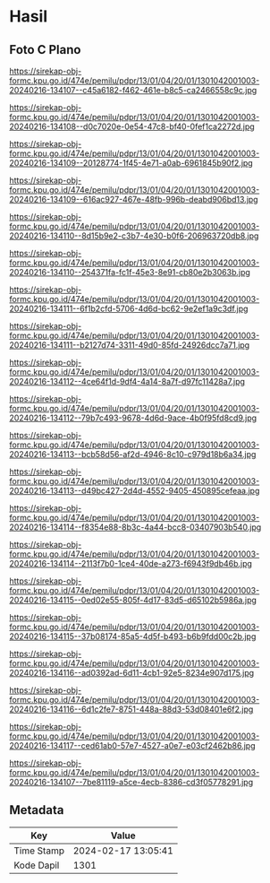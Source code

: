 # Hasil

## Foto C Plano

https://sirekap-obj-formc.kpu.go.id/474e/pemilu/pdpr/13/01/04/20/01/1301042001003-20240216-134107--c45a6182-f462-461e-b8c5-ca2466558c9c.jpg

https://sirekap-obj-formc.kpu.go.id/474e/pemilu/pdpr/13/01/04/20/01/1301042001003-20240216-134108--d0c7020e-0e54-47c8-bf40-0fef1ca2272d.jpg

https://sirekap-obj-formc.kpu.go.id/474e/pemilu/pdpr/13/01/04/20/01/1301042001003-20240216-134109--20128774-1f45-4e71-a0ab-6961845b90f2.jpg

https://sirekap-obj-formc.kpu.go.id/474e/pemilu/pdpr/13/01/04/20/01/1301042001003-20240216-134109--616ac927-467e-48fb-996b-deabd906bd13.jpg

https://sirekap-obj-formc.kpu.go.id/474e/pemilu/pdpr/13/01/04/20/01/1301042001003-20240216-134110--8d15b9e2-c3b7-4e30-b0f6-206963720db8.jpg

https://sirekap-obj-formc.kpu.go.id/474e/pemilu/pdpr/13/01/04/20/01/1301042001003-20240216-134110--254371fa-fc1f-45e3-8e91-cb80e2b3063b.jpg

https://sirekap-obj-formc.kpu.go.id/474e/pemilu/pdpr/13/01/04/20/01/1301042001003-20240216-134111--6f1b2cfd-5706-4d6d-bc62-9e2ef1a9c3df.jpg

https://sirekap-obj-formc.kpu.go.id/474e/pemilu/pdpr/13/01/04/20/01/1301042001003-20240216-134111--b2127d74-3311-49d0-85fd-24926dcc7a71.jpg

https://sirekap-obj-formc.kpu.go.id/474e/pemilu/pdpr/13/01/04/20/01/1301042001003-20240216-134112--4ce64f1d-9df4-4a14-8a7f-d97fc11428a7.jpg

https://sirekap-obj-formc.kpu.go.id/474e/pemilu/pdpr/13/01/04/20/01/1301042001003-20240216-134112--79b7c493-9678-4d6d-9ace-4b0f95fd8cd9.jpg

https://sirekap-obj-formc.kpu.go.id/474e/pemilu/pdpr/13/01/04/20/01/1301042001003-20240216-134113--bcb58d56-af2d-4946-8c10-c979d18b6a34.jpg

https://sirekap-obj-formc.kpu.go.id/474e/pemilu/pdpr/13/01/04/20/01/1301042001003-20240216-134113--d49bc427-2d4d-4552-9405-450895cefeaa.jpg

https://sirekap-obj-formc.kpu.go.id/474e/pemilu/pdpr/13/01/04/20/01/1301042001003-20240216-134114--f8354e88-8b3c-4a44-bcc8-03407903b540.jpg

https://sirekap-obj-formc.kpu.go.id/474e/pemilu/pdpr/13/01/04/20/01/1301042001003-20240216-134114--2113f7b0-1ce4-40de-a273-f6943f9db46b.jpg

https://sirekap-obj-formc.kpu.go.id/474e/pemilu/pdpr/13/01/04/20/01/1301042001003-20240216-134115--0ed02e55-805f-4d17-83d5-d65102b5986a.jpg

https://sirekap-obj-formc.kpu.go.id/474e/pemilu/pdpr/13/01/04/20/01/1301042001003-20240216-134115--37b08174-85a5-4d5f-b493-b6b9fdd00c2b.jpg

https://sirekap-obj-formc.kpu.go.id/474e/pemilu/pdpr/13/01/04/20/01/1301042001003-20240216-134116--ad0392ad-6d11-4cb1-92e5-8234e907d175.jpg

https://sirekap-obj-formc.kpu.go.id/474e/pemilu/pdpr/13/01/04/20/01/1301042001003-20240216-134116--6d1c2fe7-8751-448a-88d3-53d08401e6f2.jpg

https://sirekap-obj-formc.kpu.go.id/474e/pemilu/pdpr/13/01/04/20/01/1301042001003-20240216-134117--ced61ab0-57e7-4527-a0e7-e03cf2462b86.jpg

https://sirekap-obj-formc.kpu.go.id/474e/pemilu/pdpr/13/01/04/20/01/1301042001003-20240216-134107--7be81119-a5ce-4ecb-8386-cd3f05778291.jpg


## Metadata

| Key        | Value               |
| ---------- | ------------------- |
| Time Stamp | 2024-02-17 13:05:41 |
| Kode Dapil | 1301                |



